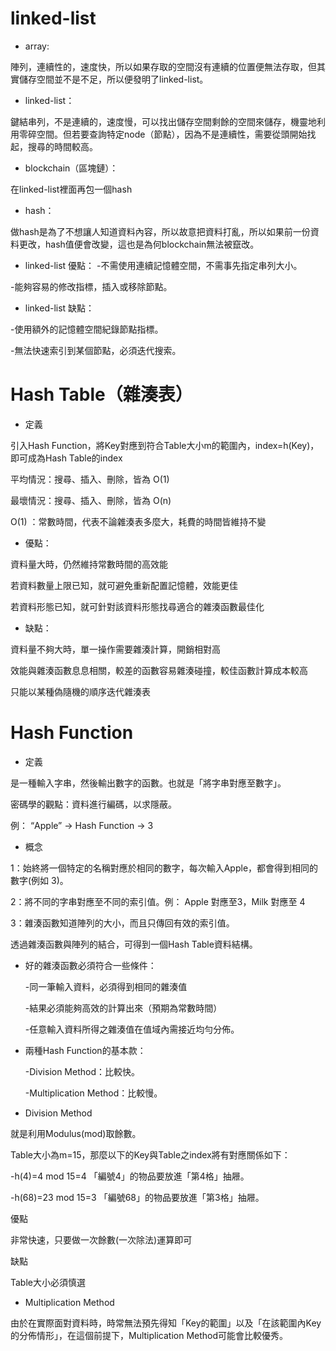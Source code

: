 #   linked-list

 * array: 
 
 陣列，連續性的，速度快，所以如果存取的空間沒有連續的位置便無法存取，但其實儲存空間並不是不足，所以便發明了linked-list。
 
 * linked-list：
 
 鍵結串列，不是連續的，速度慢，可以找出儲存空間剩餘的空間來儲存，機靈地利用零碎空間。但若要查詢特定node（節點），因為不是連續性，需要從頭開始找起，搜尋的時間較高。
 
 * blockchain（區塊鏈）：
 
 在linked-list裡面再包一個hash
 
 * hash：
 
 做hash是為了不想讓人知道資料內容，所以故意把資料打亂，所以如果前一份資料更改，hash值便會改變，這也是為何blockchain無法被竄改。

 * linked-list 優點：
  -不需使用連續記憶體空間，不需事先指定串列大小。

  -能夠容易的修改指標，插入或移除節點。

 * linked-list 缺點：

  -使用額外的記憶體空間紀錄節點指標。

  -無法快速索引到某個節點，必須迭代搜索。

#     Hash Table（雜湊表）
* 定義

引入Hash Function，將Key對應到符合Table大小m的範圍內，index=h(Key)，即可成為Hash Table的index

平均情況：搜尋、插入、刪除，皆為 O(1)

最壞情況：搜尋、插入、刪除，皆為 O(n)

O(1) ：常數時間，代表不論雜湊表多麼大，耗費的時間皆維持不變

* 優點：

資料量大時，仍然維持常數時間的高效能

若資料數量上限已知，就可避免重新配置記憶體，效能更佳

若資料形態已知，就可針對該資料形態找尋適合的雜湊函數最佳化

* 缺點：

資料量不夠大時，單一操作需要雜湊計算，開銷相對高

效能與雜湊函數息息相關，較差的函數容易雜湊碰撞，較佳函數計算成本較高

只能以某種偽隨機的順序迭代雜湊表

#   Hash Function  
* 定義

是一種輸入字串，然後輸出數字的函數。也就是「將字串對應至數字」。

密碼學的觀點：資料進行編碼，以求隱蔽。

例： “Apple” → Hash Function → 3

* 概念

1：始終將一個特定的名稱對應於相同的數字，每次輸入Apple，都會得到相同的數字(例如 3)。

2：將不同的字串對應至不同的索引值。例： Apple 對應至3，Milk 對應至 4

3：雜湊函數知道陣列的大小，而且只傳回有效的索引值。

透過雜湊函數與陣列的結合，可得到一個Hash Table資料結構。

* 好的雜湊函數必須符合一些條件：

  -同一筆輸入資料，必須得到相同的雜湊值

  -結果必須能夠高效的計算出來（預期為常數時間）

  -任意輸入資料所得之雜湊值在值域內需接近均勻分佈。

* 兩種Hash Function的基本款：
 
   -Division Method：比較快。
   
   -Multiplication Method：比較慢。
   
* Division Method  

就是利用Modulus(mod)取餘數。

Table大小為m=15，那麼以下的Key與Table之index將有對應關係如下：

  -h(4)=4 mod 15=4 「編號4」的物品要放進「第4格」抽屜。
  
  -h(68)=23 mod 15=3 「編號68」的物品要放進「第3格」抽屜。
  
優點

非常快速，只要做一次餘數(一次除法)運算即可

缺點

Table大小必須慎選

* Multiplication Method

由於在實際面對資料時，時常無法預先得知「Key的範圍」以及「在該範圍內Key的分佈情形」，在這個前提下，Multiplication Method可能會比較優秀。



